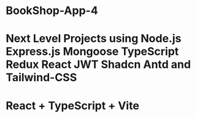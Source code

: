 # BookShop-App-4

# Next Level Projects using Node.js Express.js Mongoose TypeScript Redux React JWT Shadcn Antd and Tailwind-CSS

# React + TypeScript + Vite

